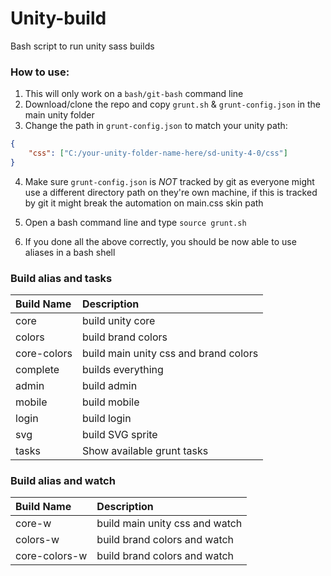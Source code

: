 # Unity-build
Bash script to run unity sass builds

### How to use:

1. This will only work on a ```bash/git-bash``` command line
2. Download/clone the repo and copy ```grunt.sh``` & ```grunt-config.json``` in the main unity folder
3. Change the path in ```grunt-config.json``` to match your unity path:
```json
{
    "css": ["C:/your-unity-folder-name-here/sd-unity-4-0/css"]
}
```
4. Make sure ```grunt-config.json``` is *NOT* tracked by git as everyone might use a different directory path on they're own machine, if this is tracked by git it might break the automation on main.css skin path

5. Open a bash command line and type ```source grunt.sh```

6. If you done all the above correctly, you should be now able to use aliases in a bash shell

### Build alias and tasks

| Build Name    | Description                            |
|:--------------|:---------------------------------------|
| core          | build unity core                       |
| colors        | build brand colors                     |
| core-colors   | build main unity css and brand colors  |
| complete      | builds everything                      |
| admin         | build admin                            |
| mobile        | build mobile                           |
| login         | build login                            |
| svg           | build SVG sprite                       |
| tasks         | Show available grunt tasks             |

### Build alias and watch

| Build Name    | Description                            |
|:--------------|:---------------------------------------|
| core-w        | build main unity css and watch         |
| colors-w      | build brand colors and watch           |
| core-colors-w | build brand colors and watch           |




